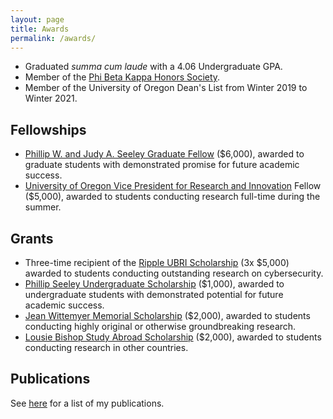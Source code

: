 ```yaml
---
layout: page
title: Awards
permalink: /awards/
---
```


* Graduated *summa cum laude* with a 4.06 Undergraduate GPA.
* Member of the <a href="https://www.pbk.org/" target="_blank">Phi Beta Kappa Honors Society</a>.
* Member of the University of Oregon Dean's List from Winter 2019 to Winter 2021.

## Fellowships

* <a href="https://cs.uoregon.edu/activities/awards-and-honors/phillip-seeley-graduate-fellowship" target="_blank">Phillip W. and Judy A. Seeley Graduate Fellow</a> ($6,000), awarded to graduate students with demonstrated promise for future academic success.
* <a href="https://research.uoregon.edu/apply/apply-internal-funding/vpri-fellowship" target="_blank">University of Oregon Vice President for Research and Innovation</a> Fellow ($5,000), awarded to students conducting research full-time during the summer.

## Grants

* Three-time recipient of the [Ripple UBRI Scholarship](https://ubri.ripple.com/) (3x $5,000) awarded to students conducting outstanding research on cybersecurity.
* [Phillip Seeley Undergraduate Scholarship](https://cs.uoregon.edu/activities/awards-and-honors/phillip-seeley-scholarship-computer-and-information-science) ($1,000), awarded to undergraduate students with demonstrated potential for future academic success.
* [Jean Wittemyer Memorial Scholarship](https://honors.uoregon.edu/clark-honors-college-scholarships-and-awards) ($2,000), awarded to students conducting highly original or otherwise groundbreaking research.
* [Lousie Bishop Study Abroad Scholarship](https://honors.uoregon.edu/clark-honors-college-scholarships-and-awards) ($2,000), awarded to students conducting research in other countries.

## Publications

See [here](/publications/) for a list of my publications.
